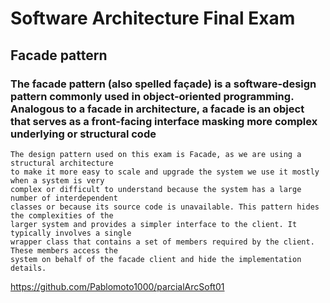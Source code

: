 # Software Architecture Final Exam

## Facade pattern

### The facade pattern (also spelled façade) is a software-design pattern commonly used in object-oriented programming. Analogous to a facade in architecture, a facade is an object that serves as a front-facing interface masking more complex underlying or structural code

```
The design pattern used on this exam is Facade, as we are using a structural architecture 
to make it more easy to scale and upgrade the system we use it mostly when a system is very 
complex or difficult to understand because the system has a large number of interdependent 
classes or because its source code is unavailable. This pattern hides the complexities of the 
larger system and provides a simpler interface to the client. It typically involves a single 
wrapper class that contains a set of members required by the client. These members access the 
system on behalf of the facade client and hide the implementation details.
```

https://github.com/Pablomoto1000/parcialArcSoft01